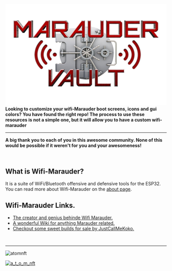 ![Header](Images/mainheader.png)
<br>
 <b>Looking to customize your wifi-Marauder boot screens, icons and gui colors? You have found the right repo! The process to use these resources is not a simple one, but it will allow you to have a custom wifi-marauder</b>
 <hr>

<b>A big thank you to each of you in this awesome community. None of this would be possible if it weren't for you and your awesomeness!</b>

<br>

 ## What is Wifi-Marauder?
  It is a suite of WiFi/Bluetooth offensive and defensive tools for the ESP32. You can read more about Wifi-Marauder on the <a href="https://github.com/justcallmekoko/ESP32Marauder/wiki/about">about page</a>.


 ## Wifi-Marauder Links.
  * [The creator and genius behinde Wifi Marauder.](https://github.com/justcallmekoko/ESP32Marauder)
  * [A wonderful Wiki for anything Marauder related.](https://github.com/justcallmekoko/ESP32Marauder/wiki)
  * [Checkout some sweet builds for sale by JustCallMeKoko.](https://www.tindie.com/stores/justcallmekoko/)
<br>
<hr>
<p align="left"> <img src="https://komarev.com/ghpvc/?username=atomnft&label=Profile%20views&color=0e75b6&style=flat" alt="atomnft" /> </p>

<p align="left"> <a href="https://twitter.com/a_t_o_m_nft" target="blank"><img src="https://img.shields.io/twitter/follow/a_t_o_m_nft?logo=twitter&style=for-the-badge" alt="a_t_o_m_nft" /></a> </p>

